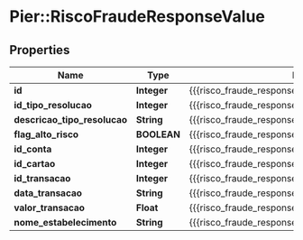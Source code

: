 # Pier::RiscoFraudeResponseValue

## Properties
Name | Type | Description | Notes
------------ | ------------- | ------------- | -------------
**id** | **Integer** | {{{risco_fraude_response_id_value}}} | [optional] 
**id_tipo_resolucao** | **Integer** | {{{risco_fraude_response_id_tipo_resolucao_value}}} | [optional] 
**descricao_tipo_resolucao** | **String** | {{{risco_fraude_response_descricao_tipo_resolucao_value}}} | [optional] 
**flag_alto_risco** | **BOOLEAN** | {{{risco_fraude_response_flag_alto_risco_value}}} | [optional] 
**id_conta** | **Integer** | {{{risco_fraude_response_id_conta_value}}} | [optional] 
**id_cartao** | **Integer** | {{{risco_fraude_response_id_cartao_value}}} | [optional] 
**id_transacao** | **Integer** | {{{risco_fraude_response_id_transacao_value}}} | [optional] 
**data_transacao** | **String** | {{{risco_fraude_response_data_transacao_value}}} | [optional] 
**valor_transacao** | **Float** | {{{risco_fraude_response_valor_transacao_value}}} | [optional] 
**nome_estabelecimento** | **String** | {{{risco_fraude_response_nome_estabelecimento_value}}} | [optional] 




